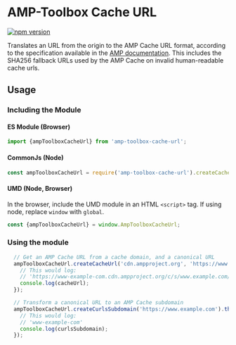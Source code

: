 # AMP-Toolbox Cache URL

[![npm version](https://badge.fury.io/js/amp-toolbox-cache-url.svg)](https://badge.fury.io/js/amp-toolbox-cache-url)

Translates an URL from the origin to the AMP Cache URL format, according to the specification
available in the [AMP documentation](https://developers.google.com/amp/cache/overview). This includes the SHA256 fallback URLs used by the AMP Cache on invalid human-readable cache urls.

## Usage

### Including the Module

#### ES Module (Browser)

```javascript
import {ampToolboxCacheUrl} from 'amp-toolbox-cache-url';
```

#### CommonJs (Node)

```javascript
const ampToolboxCacheUrl = require('amp-toolbox-cache-url').createCacheUrl;
```


#### UMD (Node, Browser)

In the browser, include the UMD module in an HTML `<script>` tag. If using node, replace `window` with `global`.

```javascript
const {ampToolboxCacheUrl} = window.AmpToolboxCacheUrl;
```

### Using the module

```javascript
  // Get an AMP Cache URL from a cache domain, and a canonical URL
  ampToolboxCacheUrl.createCacheUrl('cdn.ampproject.org', 'https://www.example.com').then((cacheUrl) => {
    // This would log: 
    // 'https://www-example-com.cdn.ampproject.org/c/s/www.example.com/'
    console.log(cacheUrl);
  });

  // Transform a canonical URL to an AMP Cache subdomain
  ampToolboxCacheUrl.createCurlsSubdomain('https://www.example.com').then((curlsSubdomain) => {
    // This would log: 
    // 'www-example-com'
    console.log(curlsSubdomain);
  });
```
